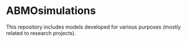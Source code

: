 # ABMOsimulations
This repository includes models developed for various purposes (mostly related to research projects).
